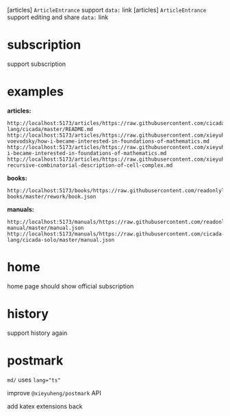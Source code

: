 [articles] `ArticleEntrance` support `data:` link
[articles] `ArticleEntrance` support editing and share `data:` link

# subscription

support subscription

# examples

**articles:**

```
http://localhost:5173/articles/https://raw.githubusercontent.com/cicada-lang/cicada/master/README.md
http://localhost:5173/articles/https://raw.githubusercontent.com/xieyuheng/inner/master/persons/vladimir-voevodsky/how-i-became-interested-in-foundations-of-mathematics.md
http://localhost:5173/articles/https://raw.githubusercontent.com/xieyuheng/inner/master/translations/zh/how-i-became-interested-in-foundations-of-mathematics.md
http://localhost:5173/articles/https://raw.githubusercontent.com/xieyuheng/inner/master/papers/publish/a-recursive-combinatorial-description-of-cell-complex.md
```

**books:**

```
http://localhost:5173/books/https://raw.githubusercontent.com/readonlylink/readonlylink-books/master/rework/book.json
```

**manuals:**

```
http://localhost:5173/manuals/https://raw.githubusercontent.com/readonlylink/readonlylink-manual/master/manual.json
http://localhost:5173/manuals/https://raw.githubusercontent.com/cicada-lang/cicada-solo/master/manual.json
```

# home

home page should show official subscription

# history

support history again

# postmark

`md/` uses `lang="ts"`

improve `@xieyuheng/postmark` API

add katex extensions back
